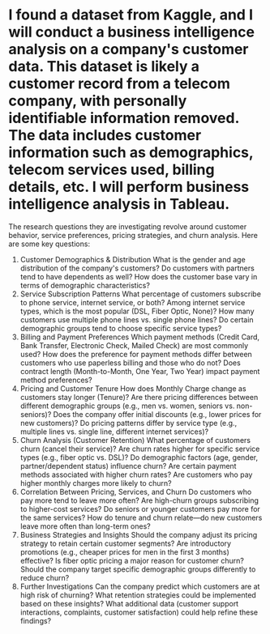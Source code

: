 # I found a dataset from Kaggle, and I will conduct a business intelligence analysis on a company's customer data. This dataset is likely a customer record from a telecom company, with personally identifiable information removed. The data includes customer information such as demographics, telecom services used, billing details, etc. I will perform business intelligence analysis in Tableau.

The research questions they are investigating revolve around customer behavior, service preferences, pricing strategies, and churn analysis. Here are some key questions:

1. Customer Demographics & Distribution
What is the gender and age distribution of the company's customers?
Do customers with partners tend to have dependents as well?
How does the customer base vary in terms of demographic characteristics?
2. Service Subscription Patterns
What percentage of customers subscribe to phone service, internet service, or both?
Among internet service types, which is the most popular (DSL, Fiber Optic, None)?
How many customers use multiple phone lines vs. single phone lines?
Do certain demographic groups tend to choose specific service types?
3. Billing and Payment Preferences
Which payment methods (Credit Card, Bank Transfer, Electronic Check, Mailed Check) are most commonly used?
How does the preference for payment methods differ between customers who use paperless billing and those who do not?
Does contract length (Month-to-Month, One Year, Two Year) impact payment method preferences?
4. Pricing and Customer Tenure
How does Monthly Charge change as customers stay longer (Tenure)?
Are there pricing differences between different demographic groups (e.g., men vs. women, seniors vs. non-seniors)?
Does the company offer initial discounts (e.g., lower prices for new customers)?
Do pricing patterns differ by service type (e.g., multiple lines vs. single line, different internet services)?
5. Churn Analysis (Customer Retention)
What percentage of customers churn (cancel their service)?
Are churn rates higher for specific service types (e.g., fiber optic vs. DSL)?
Do demographic factors (age, gender, partner/dependent status) influence churn?
Are certain payment methods associated with higher churn rates?
Are customers who pay higher monthly charges more likely to churn?
6. Correlation Between Pricing, Services, and Churn
Do customers who pay more tend to leave more often?
Are high-churn groups subscribing to higher-cost services?
Do seniors or younger customers pay more for the same services?
How do tenure and churn relate—do new customers leave more often than long-term ones?
7. Business Strategies and Insights
Should the company adjust its pricing strategy to retain certain customer segments?
Are introductory promotions (e.g., cheaper prices for men in the first 3 months) effective?
Is fiber optic pricing a major reason for customer churn?
Should the company target specific demographic groups differently to reduce churn?
8. Further Investigations
Can the company predict which customers are at high risk of churning?
What retention strategies could be implemented based on these insights?
What additional data (customer support interactions, complaints, customer satisfaction) could help refine these findings?
